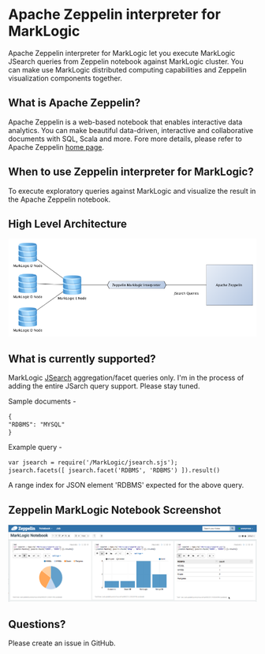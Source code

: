 # Apache Zeppelin interpreter for MarkLogic

Apache Zeppelin interpreter for MarkLogic let you execute MarkLogic JSearch queries from Zeppelin notebook against MarkLogic cluster. You can make use MarkLogic distributed computing capabilities and Zeppelin visualization components together.

## What is Apache Zeppelin?
Apache Zeppelin is a web-based notebook that enables interactive data analytics. You can make beautiful data-driven, interactive and collaborative documents with SQL, Scala and more. Fore more details, please refer to Apache Zeppelin [home page](http://zeppelin-project.org/).

## When to use Zeppelin interpreter for MarkLogic?
To execute exploratory queries against MarkLogic and visualize the result in the Apache Zeppelin notebook.

## High Level Architecture

![Apache Zeppelin interpreter for MarkLogic](zepplin-with-ml-interperter-arch.png)

## What is currently supported?
MarkLogic [JSearch](https://docs.marklogic.com/js/jsearch) aggregation/facet queries only. I'm in the process of adding the entire JSarch query support. Please stay tuned.

Sample documents - 
```
{
"RDBMS": "MYSQL"
}
```
Example query - 
```
var jsearch = require('/MarkLogic/jsearch.sjs');
jsearch.facets([ jsearch.facet('RDBMS', 'RDBMS') ]).result()
```
A range index for JSON element 'RDBMS' expected for the above query.

## Zeppelin MarkLogic Notebook Screenshot

![Apache Zeppelin interpreter for MarkLogic](zepplin-with-ml-interperter.png)

## Questions?
Please create an issue in GitHub.


